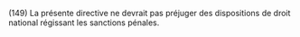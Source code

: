 (149) La présente directive ne devrait pas préjuger des dispositions de droit national régissant les sanctions pénales.